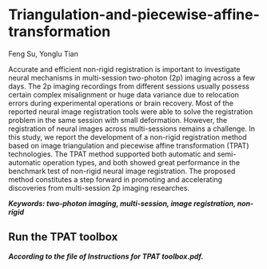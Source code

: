 # Triangulation-and-piecewise-affine-transformation

Feng Su, Yonglu Tian  

Accurate and efficient non-rigid registration is important to investigate neural mechanisms in multi-session two-photon (2p) imaging across a few days. The 2p imaging recordings from different sessions usually possess certain complex misalignment or huge data variance due to relocation errors during experimental operations or brain recovery. Most of the reported neural image registration tools were able to solve the registration problem in the same session with small deformation. However, the registration of neural images across multi-sessions remains a challenge. In this study, we report the development of a non-rigid registration method based on image triangulation and piecewise affine transformation (TPAT) technologies. The TPAT method supported both automatic and semi-automatic operation types, and both showed great performance in the benchmark test of non-rigid neural image registration. The proposed method constitutes a step forward in promoting and accelerating discoveries from multi-session 2p imaging researches.

***Keywords: two-photon imaging, multi-session, image registration, non-rigid***

## Run the TPAT toolbox
***According to the file of Instructions for TPAT toolbox.pdf.***
